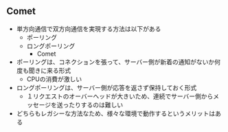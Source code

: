 ## Comet
- 単方向通信で双方向通信を実現する方法は以下がある
    - ポーリング
    - ロングポーリング
        - Comet
- ポーリングは、コネクションを張って、サーバー側が新着の通知がないか何度も聞きに来る形式   
    - CPUの消費が激しい
- ロングポーリングは、サーバー側が応答を返さず保持しておく形式
    - １リクエストのオーバーヘッドが大きいため、連続でサーバー側からメッセージを送ったりするのは難しい
- どちらもレガシーな方法なため、様々な環境で動作するというメリットはある
